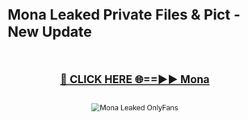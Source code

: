 # Mona Leaked Private Files & Pict - New Update
<br>
<div align="center">
<h2><a href="https://mediafilles.blogspot.com/?title=Mona" rel="nofollow">🔴 CLICK HERE 🌐==►► Mona</a></h2>
<br>
<a href="https://mediafilles.blogspot.com/?title=Mona" rel="nofollow" data-target="animated-image.originalLink"><img src="https://i.ibb.co.com/WyWwxjT/player-gif2.gif" alt="Mona Leaked OnlyFans" style="max-width: 100%; display: inline-block;" data-target="animated-image.originalImage"></a>
</div>
<br>